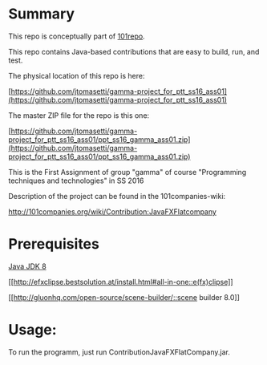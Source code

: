 #  Summary
This repo is conceptually part of [101repo](http://101companies.org/wiki/).

This repo contains Java-based contributions that are easy to build, run, and test.

The physical location of this repo is here:

[https://github.com/jtomasetti/gamma-project_for_ptt_ss16_ass01](https://github.com/jtomasetti/gamma-project_for_ptt_ss16_ass01)

The master ZIP file for the repo is this one:

[https://github.com/jtomasetti/gamma-project_for_ptt_ss16_ass01/ppt_ss16_gamma_ass01.zip](https://github.com/jtomasetti/gamma-project_for_ptt_ss16_ass01/ppt_ss16_gamma_ass01.zip)

This is the First Assignment of group "gamma" of course "Programming techniques and technologies" in SS 2016

Description of the project can be found in the 101companies-wiki:

http://101companies.org/wiki/Contribution:JavaFXFlatcompany

# Prerequisites

[Java JDK 8](http://www.oracle.com/technetwork/java/javase/downloads/index.html)

[[http://efxclipse.bestsolution.at/install.html#all-in-one::e(fx)clipse]]

[[http://gluonhq.com/open-source/scene-builder/::scene builder 8.0]]

# Usage:

  To run the programm, just run ContributionJavaFXFlatCompany.jar.

